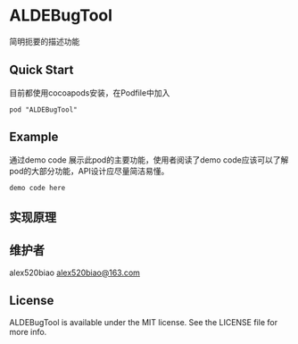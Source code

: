 # ALDEBugTool

简明扼要的描述功能


## Quick Start

目前都使用cocoapods安装，在Podfile中加入

```
pod "ALDEBugTool" 
```

## Example
通过demo code 展示此pod的主要功能，使用者阅读了demo code应该可以了解pod的大部分功能，API设计应尽量简洁易懂。

``` 
demo code here
```

## 实现原理


## 维护者

alex520biao <alex520biao@163.com>

## License

ALDEBugTool is available under the MIT license. See the LICENSE file for more info.
